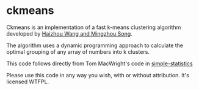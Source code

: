 ckmeans
=======

Ckmeans is an implementation of a fast k-means clustering algorithm developed
by
[Haizhou Wang and Mingzhou Song](http://journal.r-project.org/archive/2011-2/RJournal_2011-2_Wang+Song.pdf).

The algorithm uses a dynamic programming approach to calculate the optimal
grouping of any array of numbers into k clusters.

This code follows directly from Tom MacWright's code in
[simple-statistics](https://github.com/simple-statistics/simple-statistics/blob/master/src/ckmeans.js)

Please use this code in any way you wish, with or without attribution. It's licensed WTFPL.

